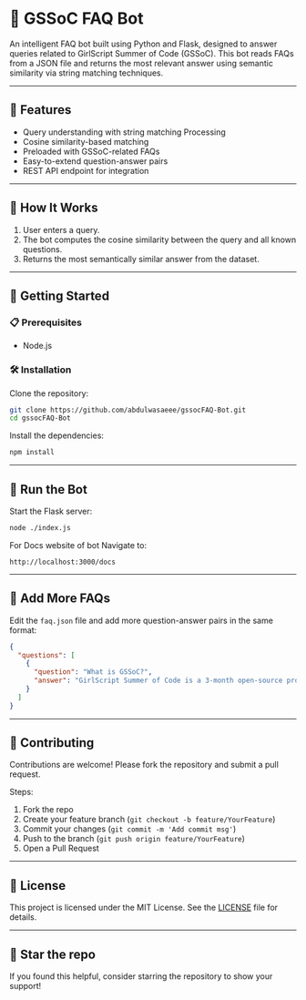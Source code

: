 
# 🤖 GSSoC FAQ Bot

An intelligent FAQ bot built using Python and Flask, designed to answer queries related to GirlScript Summer of Code (GSSoC). This bot reads FAQs from a JSON file and returns the most relevant answer using semantic similarity via string matching techniques.

---

## 🔧 Features

- Query understanding with string matching Processing
- Cosine similarity-based matching
- Preloaded with GSSoC-related FAQs
- Easy-to-extend question-answer pairs
- REST API endpoint for integration

---

## 🧠 How It Works

1. User enters a query.
2. The bot computes the cosine similarity between the query and all known questions.
3. Returns the most semantically similar answer from the dataset.

---

## 🚀 Getting Started

### 📋 Prerequisites

- Node.js

### 🛠 Installation

Clone the repository:
```bash
git clone https://github.com/abdulwasaeee/gssocFAQ-Bot.git
cd gssocFAQ-Bot
```

Install the dependencies:

```bash
npm install
```

---

## 🧪 Run the Bot

Start the Flask server:

```bash
node ./index.js
```

For Docs website of bot Navigate to:

```
http://localhost:3000/docs
```

---

## 📝 Add More FAQs

Edit the `faq.json` file and add more question-answer pairs in the same format:

```json
{
  "questions": [
    {
      "question": "What is GSSoC?",
      "answer": "GirlScript Summer of Code is a 3-month open-source program conducted by GirlScript Foundation."
    }
  ]
}
```

---

## 🤝 Contributing

Contributions are welcome! Please fork the repository and submit a pull request.

Steps:

1. Fork the repo
2. Create your feature branch (`git checkout -b feature/YourFeature`)
3. Commit your changes (`git commit -m 'Add commit msg'`)
4. Push to the branch (`git push origin feature/YourFeature`)
5. Open a Pull Request

---

## 📄 License

This project is licensed under the MIT License. See the [LICENSE](LICENSE) file for details.

---

## 🌟 Star the repo

If you found this helpful, consider starring the repository to show your support!


